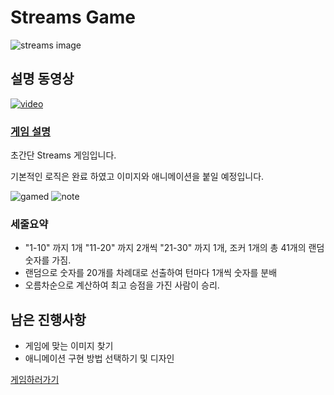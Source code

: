 # Streams Game

![streams image](https://img1.daumcdn.net/thumb/R800x0/?scode=mtistory2&fname=https%3A%2F%2Ft1.daumcdn.net%2Fcfile%2Ftistory%2F20696840517663AE07)

## 설명 동영상

[![video](http://img.youtube.com/vi/GBNWi4JY2X8/0.jpg)](https://www.youtube.com/watch?v=GBNWi4JY2X8)

### [게임 설명](https://yes-today.tistory.com/393)

초간단 Streams 게임입니다.

기본적인 로직은 완료 하였고 이미지와 애니메이션을 붙일 예정입니다.

![gamed](http://mblogthumb1.phinf.naver.net/MjAxOTA4MjhfMTE4/MDAxNTY2OTg0NDk2NzA1.irGOdcEpyCPSxlaJNeetimc_6aJGTtNfyAniaQW-Prgg.D6pS3U_eZo-itWWwRpzNIoVX7jTbf23B3tZpT4rS_5kg.PNG.uhgene/3.PNG?type=w800)
![note](https://blog.kakaocdn.net/dn/UBaus/btrjcai4an2/B6b40wJ0gSHzGV9B2EIVmk/img.png)

### 세줄요약

- "1-10" 까지 1개 "11-20" 까지 2개씩 "21-30" 까지 1개, 조커 1개의 총 41개의 랜덤 숫자를 가짐.
- 랜덤으로 숫자를 20개를 차례대로 선출하여 턴마다 1개씩 숫자를 분배
- 오름차순으로 계산하여 최고 승점을 가진 사람이 승리.

## 남은 진행사항

- 게임에 맞는 이미지 찾기
- 애니메이션 구현 방법 선택하기 및 디자인

[게임하러가기](https://streams-encar.netlify.app/)
